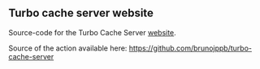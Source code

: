 ## Turbo cache server website

Source-code for the Turbo Cache Server [website](https://turbo.bpaulino.com/).

Source of the action available here: https://github.com/brunojppb/turbo-cache-server

